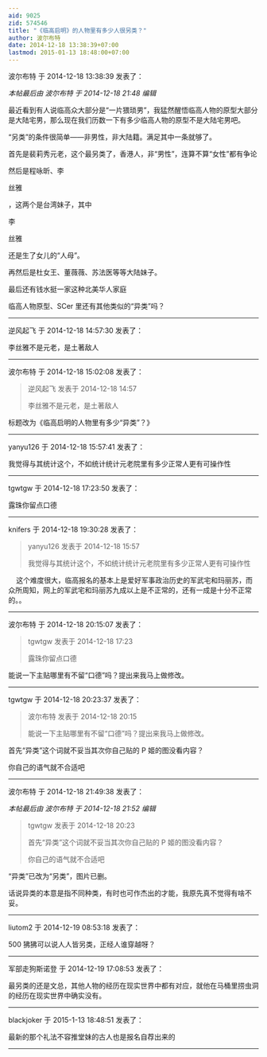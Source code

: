```yaml
---
aid: 9025
zid: 574546
title: "《临高启明》的人物里有多少人很另类？"
author: 波尔布特
date: 2014-12-18 13:38:39+07:00
lastmod: 2015-01-13 18:48:00+07:00
---
```


波尔布特 于 2014-12-18 13:38:39 发表了：

_本帖最后由 波尔布特 于 2014-12-18 21:48 编辑_

最近看到有人说临高众大部分是“一片猥琐男”，我猛然醒悟临高人物的原型大部分是大陆宅男，那么现在我们历数一下有多少临高人物的原型不是大陆宅男吧。

“另类”的条件很简单——非男性，非大陆籍。满足其中一条就够了。

首先是裴莉秀元老，这个最另类了，香港人，非“男性”，连算不算“女性”都有争论

然后是程咏昕、李

丝雅

，这两个是台湾妹子，其中

李

丝雅

还是生了女儿的“人母”。

再然后是杜女王、董薇薇、苏法医等等大陆妹子。

最后还有钱水挺一家这种北美华人家庭

临高人物原型、SCer 里还有其他类似的“异类”吗？

---

逆风起飞 于 2014-12-18 14:57:30 发表了：

李丝雅不是元老，是土著敌人

---

波尔布特 于 2014-12-18 15:02:08 发表了：

> 逆风起飞 发表于 2014-12-18 14:57
>
> 李丝雅不是元老，是土著敌人

标题改为《临高启明的人物里有多少“异类”？》

---

yanyu126 于 2014-12-18 15:57:41 发表了：

我觉得与其统计这个，不如统计统计元老院里有多少正常人更有可操作性

---

tgwtgw 于 2014-12-18 17:23:50 发表了：

露珠你留点口德

---

knifers 于 2014-12-18 19:30:28 发表了：

> yanyu126 发表于 2014-12-18 15:57
>
> 我觉得与其统计这个，不如统计统计元老院里有多少正常人更有可操作性

&nbsp; &nbsp; 这个难度很大，临高报名的基本上是爱好军事政治历史的军武宅和玛丽苏，而众所周知，网上的军武宅和玛丽苏九成以上是不正常的，还有一成是十分不正常的。。

---

波尔布特 于 2014-12-18 20:15:07 发表了：

> tgwtgw 发表于 2014-12-18 17:23
>
> 露珠你留点口德

能说一下主贴哪里有不留“口德”吗？提出来我马上做修改。

---

tgwtgw 于 2014-12-18 20:23:37 发表了：

> 波尔布特 发表于 2014-12-18 20:15
>
> 能说一下主贴哪里有不留“口德”吗？提出来我马上做修改。

首先“异类”这个词就不妥当其次你自己贴的 P 姬的图没看内容？

你自己的语气就不合适吧

---

波尔布特 于 2014-12-18 21:49:38 发表了：

_本帖最后由 波尔布特 于 2014-12-18 21:52 编辑_

> tgwtgw 发表于 2014-12-18 20:23
>
> 首先“异类”这个词就不妥当其次你自己贴的 P 姬的图没看内容？
>
> 你自己的语气就不合适吧

“异类”已改为“另类”，图片已删。

话说异类的本意是指不同种类，有时也可作杰出的才能，我原先真不觉得有啥不妥。

---

liutom2 于 2014-12-19 08:53:18 发表了：

500 狒狒可以说人人皆另类，正经人谁穿越呀？

---

军部走狗斯诺登 于 2014-12-19 17:08:53 发表了：

最另类的还是文总，其他人物的经历在现实世界中都有对应，就他在马桶里捞虫洞的经历在现实世界中确实没有。

---

blackjoker 于 2015-1-13 18:48:51 发表了：

最新的那个礼法不容推堂妹的古人也是报名自荐出来的

---
